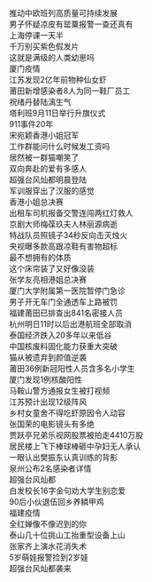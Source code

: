 推动中欧班列高质量可持续发展  
男子怀疑凉皮有罂粟报警一查还真有  
上海停课一天半  
千万别买紫色假发片  
这就是满级的人类幼崽吗  
厦门疫情  
江苏发现2亿年前物种仙女虾  
莆田新增感染者8人为同一鞋厂员工  
祝绪丹替陆漓生气  
塔利班9月11日举行升旗仪式  
911事件20年  
宋宛颖香港小姐冠军  
工作群能问什么时候发工资吗  
居然被一群猫嘲笑了  
双向奔赴的爱有多感人  
超强台风灿都明晨登陆  
军训服穿出了汉服的感觉  
香港小姐总决赛  
出租车司机报备交警连闯两红灯救人  
京剧大师梅葆玖夫人林丽源病逝  
特战队员照镜子34秒反向击灭烛火  
央视曝多款高跟凉鞋有害物超标  
最不想拥有的体质  
这个床帘装了又好像没装  
张学友亮相港姐总决赛  
厦门大学附属第一医院暂停门急诊  
男子开无车门全通透车上路被罚  
福建莆田已排查出841名密接人员  
杭州明日11时以后出港航班全部取消  
泰国经济跌入20多年以来低谷  
中国核废料固化能力获重大突破  
猫从被遗弃到颜值逆袭  
莆田36例新冠阳性人员含多名小学生  
厦门发现1例核酸阳性  
马鞍山警方通报女生被打视频  
江苏预计出现12级阵风  
乡村女童舍不得吃虾原因令人动容  
张国荣的电影镜头有多绝  
贾跃亭兄弟乐视网股票被拍走4410万股  
居民楼上飞下棒球棒砸中孕妇无人承认  
一眼认出樊振东认真训练的背影  
泉州公布2名感染者详情  
超强台风灿都  
白发校长16字金句劝大学生别恋爱  
90后小伙退伍回乡养鳞甲鸡  
福建疫情  
全红婵像不像迟到的你  
泰山几十位挑山工抬重型设备上山  
张家齐上演水花消失术  
5岁萌娃报警捡到2岁娃  
超强台风灿都袭来  
